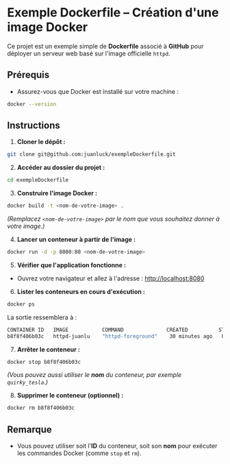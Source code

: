 
# Exemple Dockerfile – Création d'une image Docker

Ce projet est un exemple simple de **Dockerfile** associé à **GitHub** pour déployer un serveur web basé sur l'image officielle ```httpd```.

## Prérequis

- Assurez-vous que Docker est installé sur votre machine :
```bash
docker --version
```

## Instructions

1. **Cloner le dépôt :**
```bash
git clone git@github.com:juanluck/exempleDockerfile.git
```

2. **Accéder au dossier du projet :**
```bash
cd exempleDockerfile
```

3. **Construire l'image Docker :**
```bash
docker build -t <nom-de-votre-image> .
```
*(Remplacez `<nom-de-votre-image>` par le nom que vous souhaitez donner à votre image.)*

4. **Lancer un conteneur à partir de l'image :**
```bash
docker run -d -p 8080:80 <nom-de-votre-image>
```

5. **Vérifier que l'application fonctionne :**
- Ouvrez votre navigateur et allez à l'adresse : [http://localhost:8080](http://localhost:8080)

6. **Lister les conteneurs en cours d'exécution :**
```bash
docker ps
```

La sortie ressemblera à :
```bash
CONTAINER ID   IMAGE           COMMAND              CREATED          STATUS          PORTS                                   NAMES
b8f8f406b03c   httpd-juanlu    "httpd-foreground"    30 minutes ago   Up 30 minutes   0.0.0.0:8080->80/tcp, :::8080->80/tcp   quirky_tesla
```

7. **Arrêter le conteneur :**
```bash
docker stop b8f8f406b03c
```
*(Vous pouvez aussi utiliser le **nom** du conteneur, par exemple `quirky_tesla`.)*

8. **Supprimer le conteneur (optionnel) :**
```bash
docker rm b8f8f406b03c
```

## Remarque

- Vous pouvez utiliser soit l'**ID** du conteneur, soit son **nom** pour exécuter les commandes Docker (comme `stop` et `rm`).


